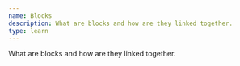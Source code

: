 ```yaml
---
name: Blocks
description: What are blocks and how are they linked together.
type: learn
---
```


What are blocks and how are they linked together.